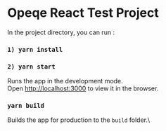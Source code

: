 # Opeqe React Test Project

In the project directory, you can run :

### `1) yarn install`
### `2) yarn start`

Runs the app in the development mode.\
Open [http://localhost:3000](http://localhost:3000) to view it in the browser.

### `yarn build`

Builds the app for production to the `build` folder.\
